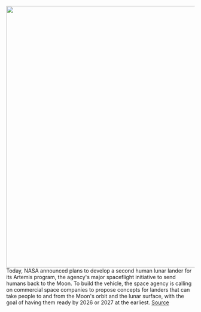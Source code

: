 <img src='https://cdn.vox-cdn.com/thumbor/U1_JzWsRwqoDTB1sW7nj0D6wnPY=/0x0:1280x720/1200x800/filters:focal(538x258:742x462)/cdn.vox-cdn.com/uploads/chorus_image/image/70663679/taking_in_the_view_surface_from_hls.0.jpeg' width='700px' /><br/>
Today, NASA announced plans to develop a second human lunar lander for its Artemis program, the agency's major spaceflight initiative to send humans back to the Moon. To build the vehicle, the space agency is calling on commercial space companies to propose concepts for landers that can take people to and from the Moon's orbit and the lunar surface, with the goal of having them ready by 2026 or 2027 at the earliest.
<a href='https://www.theverge.com/2022/3/23/22993287/nasa-second-human-lunar-lander-moon-artemis-spacex'> Source <a/>